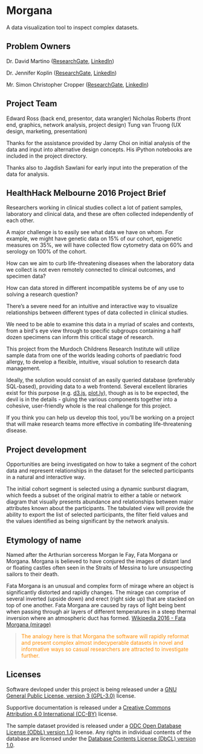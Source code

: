 # Morgana

A data visualization tool to inspect complex datasets.

## Problem Owners

Dr. David Martino ([ResearchGate][8], [LinkedIn][9])

Dr. Jennifer Koplin ([ResearchGate][10], [LinkedIn][11]) 

Mr. Simon Christopher Cropper ([ResearchGate][12], [LinkedIn][13])
 
## Project Team

Edward Ross (back end, presentor, data wrangler)
Nicholas Roberts (front end, graphics, network analysis, project design)
Tung van Truong (UX design, marketing, presentation) 

Thanks for the assistance provided by Jarny Choi on initial analysis of the data and input into alternative design concepts. His iPython notebooks are included in the project directory.

Thanks also to Jagdish Sawlani for early input into the preperation of the data for analysis.

## HealthHack Melbourne 2016 Project Brief

Researchers working in clinical studies collect a lot of patient samples, laboratory and clinical data, and these are often collected independently of each other.

A major challenge is to easily see what data we have on whom. For example, we might have genetic data on 15% of our cohort, epigenetic measures on 35%, we will have collected flow cytometry data on 60% and serology on 100% of the cohort.
 
How can we aim to curb life-threatening diseases when the laboratory data we collect is not even remotely connected to clinical outcomes, and specimen data?

How can data stored in different incompatible systems be of any use to solving a research question?

There’s a severe need for an intuitive and interactive way to visualize relationships between different types of data collected in clinical studies.
 
We need to be able to examine this data in a myriad of scales and contexts, from a bird's eye view through to specific subgroups containing a half dozen specimens can inform this critical stage of research. 

This project from the Murdoch Childrens Research Institute will utilize sample data from one of the worlds leading cohorts of paediatric food allergy, to develop a flexible, intuitive, visual solution to research data management.

Ideally, the solution would consist of an easily queried database (preferably SQL-based), providing data to a web frontend. Several excellent libraries exist for this purpose (e.g. [d3.js][5], [plot.ly][4]), though as is to be expected, the devil is in the details - gluing the various components together into a cohesive, user-friendly whole is the real challenge for this project.

If you think you can help us develop this tool, you’ll be working on a project that will make research teams more effective in combating life-threatening disease.

## Project development

Opportunities are being investigated on how to take a segment of the cohort data and represent relationships in the dataset for the selected participants in a natural and interactive way.

The initial cohort segment is selected using a dynamic sunburst diagram, which feeds a subset of the original matrix to either a table or network diagram that visually presents abundance and relationships between major attributes known about the participants. The tabulated view will provide the ability to export the list of selected participants, the filter field values and the values identified as being significant by the network analysis.

## Etymology of name

Named after the Arthurian sorceress Morgan le Fay, Fata Morgana or Morgana. Morgana is believed to have conjured the images of distant land or floating castles often seen in the Straits of Messina to lure unsuspecting sailors to their death. 

Fata Morgana is an unusual and complex form of mirage where an object is significantly distorted and rapidly changes. The mirage can comprise of several inverted (upside down) and erect (right side up) that are stacked on top of one another. Fata Morgana are caused by rays of light being bent when passing through air layers of different temperatures in a steep thermal inversion where an atmospheric duct has formed.
[Wikipedia 2016 - Fata Morgana (mirage)][1]

> <span style="color:darkorange">The analogy here is that Morgana the software will rapidly reformat and present complex almost indecyperable datasets in novel and informative ways so casual researchers are attracted to investigate further. </span>

## Licenses

Software devloped under this project is being released under a [GNU General Public License, version 3 (GPL-3.0)][2] license.

Supportive documentation is released under a [Creative Commons Attribution 4.0 International (CC-BY)][3] license. 

The sample dataset provided is released under a [ODC Open Database License (ODbL) version 1.0][6] license. Any rights in individual contents of the database are licensed under the [Database Contents License (DbCL) version 1.0][7].



[1]: https://en.wikipedia.org/wiki/Fata_Morgana_(mirage)
[2]: https://opensource.org/licenses/GPL-3.0
[3]: https://creativecommons.org/licenses/by/4.0/legalcode
[4]: http://plot.ly/
[5]: https://github.com/d3/d3
[6]: http://opendatacommons.org/licenses/odbl/1.0/
[7]: http://opendatacommons.org/licenses/dbcl/1.0/
[8]: https://www.researchgate.net/profile/David_Martino
[9]: https://au.linkedin.com/in/david-martino-812ab5b7
[10]: https://www.researchgate.net/profile/Jennifer_Koplin
[11]: https://au.linkedin.com/in/jennifer-koplin-6a085695
[12]: https://www.researchgate.net/profile/Simon_Cropper3
[13]: https://au.linkedin.com/in/simonchristophercropper